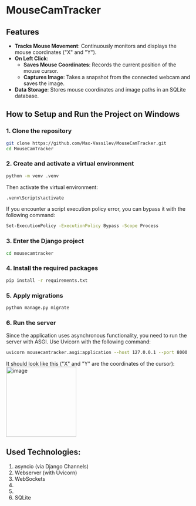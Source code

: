 # MouseCamTracker

## Features

- **Tracks Mouse Movement**: Continuously monitors and displays the mouse coordinates ("X" and "Y").
- **On Left Click**:
  - **Saves Mouse Coordinates**: Records the current position of the mouse cursor.
  - **Captures Image**: Takes a snapshot from the connected webcam and saves the image.
- **Data Storage**: Stores mouse coordinates and image paths in an SQLite database.

## How to Setup and Run the Project on Windows

### 1. Clone the repository

```bash
git clone https://github.com/Max-Vassilev/MouseCamTracker.git
cd MouseCamTracker
```
### 2. Create and activate a virtual environment
```bash
python -m venv .venv
```
Then activate the virtual environment:
```bash
.venv\Scripts\activate
```
If you encounter a script execution policy error, you can bypass it with the following command:
```bash
Set-ExecutionPolicy -ExecutionPolicy Bypass -Scope Process
```
### 3. Enter the Django project
```bash
cd mousecamtracker
```
### 4. Install the required packages
```bash
pip install -r requirements.txt
```

### 5. Apply migrations
```bash
python manage.py migrate
```

### 6. Run the server
Since the application uses asynchronous functionality, you need to run the server with ASGI. Use Uvicorn with the following command:
```bash
uvicorn mousecamtracker.asgi:application --host 127.0.0.1 --port 8000
```

It should look like this ("X" and "Y" are the coordinates of the cursor):
<img width="191" alt="image" src="https://github.com/user-attachments/assets/c23f4242-8cfd-4d53-a5d9-d078f3b03d5b">


## Used Technologies:
1. asyncio (via Django Channels)
2. Webserver (with Uvicorn)
3. WebSockets
4. 
5.
6. SQLite
